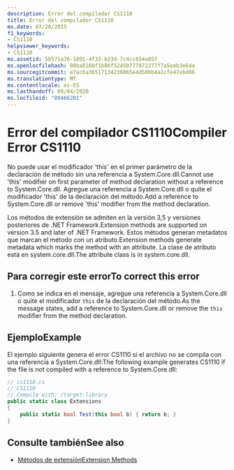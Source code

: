 ```yaml
---
description: Error del compilador CS1110
title: Error del compilador CS1110
ms.date: 07/20/2015
f1_keywords:
- CS1110
helpviewer_keywords:
- CS1110
ms.assetid: 5b571a76-1891-4f33-b23d-7c4cc654a05f
ms.openlocfilehash: 08ba816bf1b86f5245b777872277f7a5eeb3e64a
ms.sourcegitcommit: e7acba36517134238065e4d50bb4a1cfe47ebd06
ms.translationtype: MT
ms.contentlocale: es-ES
ms.lasthandoff: 09/04/2020
ms.locfileid: "89466201"
---
```

# <a name="compiler-error-cs1110"></a><span data-ttu-id="b916f-103">Error del compilador CS1110</span><span class="sxs-lookup"><span data-stu-id="b916f-103">Compiler Error CS1110</span></span>
<span data-ttu-id="b916f-104">No puede usar el modificador 'this' en el primer parámetro de la declaración de método sin una referencia a System.Core.dll.</span><span class="sxs-lookup"><span data-stu-id="b916f-104">Cannot use 'this' modifier on first parameter of method declaration without a reference to System.Core.dll.</span></span> <span data-ttu-id="b916f-105">Agregue una referencia a System.Core.dll o quite el modificador 'this' de la declaración del método.</span><span class="sxs-lookup"><span data-stu-id="b916f-105">Add a reference to System.Core.dll or remove 'this' modifier from the method declaration.</span></span>  
  
 <span data-ttu-id="b916f-106">Los métodos de extensión se admiten en la versión 3,5 y versiones posteriores de .NET Framework.</span><span class="sxs-lookup"><span data-stu-id="b916f-106">Extension methods are supported on version 3.5 and later of .NET Framework.</span></span> <span data-ttu-id="b916f-107">Estos métodos generan metadatos que marcan el método con un atributo.</span><span class="sxs-lookup"><span data-stu-id="b916f-107">Extension methods generate metadata which marks the method with an attribute.</span></span> <span data-ttu-id="b916f-108">La clase de atributo está en system.core.dll.</span><span class="sxs-lookup"><span data-stu-id="b916f-108">The attribute class is in system.core.dll.</span></span>  
  
## <a name="to-correct-this-error"></a><span data-ttu-id="b916f-109">Para corregir este error</span><span class="sxs-lookup"><span data-stu-id="b916f-109">To correct this error</span></span>  
  
1. <span data-ttu-id="b916f-110">Como se indica en el mensaje, agregue una referencia a System.Core.dll o quite el modificador `this` de la declaración del método.</span><span class="sxs-lookup"><span data-stu-id="b916f-110">As the message states, add a reference to System.Core.dll or remove the `this` modifier from the method declaration.</span></span>  
  
## <a name="example"></a><span data-ttu-id="b916f-111">Ejemplo</span><span class="sxs-lookup"><span data-stu-id="b916f-111">Example</span></span>  
 <span data-ttu-id="b916f-112">El ejemplo siguiente genera el error CS1110 si el archivo no se compila con una referencia a System.Core.dll:</span><span class="sxs-lookup"><span data-stu-id="b916f-112">The following example generates CS1110 if the file is not compiled with a reference to System.Core.dll:</span></span>  
  
```csharp  
// cs1110.cs  
// CS1110  
// Compile with: /target:library  
public static class Extensions  
{  
    public static bool Test(this bool b) { return b; }  
}  
```  
  
## <a name="see-also"></a><span data-ttu-id="b916f-113">Consulte también</span><span class="sxs-lookup"><span data-stu-id="b916f-113">See also</span></span>

- [<span data-ttu-id="b916f-114">Métodos de extensión</span><span class="sxs-lookup"><span data-stu-id="b916f-114">Extension Methods</span></span>](../programming-guide/classes-and-structs/extension-methods.md)
